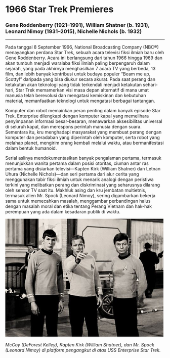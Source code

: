 # __1966 Star Trek Premieres__
### __Gene Roddenberry__ (1921–1991), __William Shatner__ (b. 1931), __Leonard Nimoy__ (1931–2015), __Nichelle Nichols__ (b. 1932)
___

Pada tanggal 8 September 1966, National Broadcasting Company (NBC®) menayangkan perdana Star Trek, sebuah acara televisi fiksi ilmiah baru oleh Gene Roddenberry. Acara ini berlangsung dari tahun 1966 hingga 1969 dan akan tumbuh menjadi waralaba fiksi ilmiah paling berpengaruh dalam sejarah, yang pada akhirnya menghasilkan 7 acara TV yang berbeda, 13 film, dan lebih banyak kontribusi untuk budaya populer  “Beam me up, Scotty!” daripada yang bisa diukur secara akurat. Pada saat perang dan ketakutan akan teknologi yang tidak terkendali menjadi ketakutan sehari-hari, Star Trek memamerkan visi masa depan alternatif di mana umat manusia telah berevolusi dan mengatasi kemiskinan dan kebutuhan material, memanfaatkan teknologi untuk mengatasi berbagai tantangan.

Komputer dan robot memainkan peran penting dalam banyak episode Star Trek. Enterprise dilengkapi dengan komputer kapal yang memelihara penyimpanan informasi besar-besaran, menawarkan aksesibilitas universal di seluruh kapal, dan merespons perintah manusia dengan suara. Sementara itu, kru menghadapi masyarakat yang membuat perang dengan komputer dan peradaban yang diperintah oleh komputer, serta robot yang melahap planet, mengirim orang kembali melalui waktu, atau bermanifestasi dalam bentuk humanoid.

Serial aslinya mendokumentasikan banyak pengalaman pertama, termasuk menunjukkan wanita pertama dalam posisi otoritas, ciuman antar ras pertama yang disiarkan televisi—Kapten Kirk (William Shatner) dan Letnan Uhura (Nichelle Nichols)—dan seri pertama dari alur cerita yang menggunakan tabir fiksi ilmiah untuk menarik analogi dengan peristiwa terkini yang melibatkan perang dan diskriminasi yang seharusnya dilarang oleh sensor TV saat itu. Makhluk asing dan kru jembatan multietnis, termasuk alien Mr. Spock (Leonard Nimoy), sering digambarkan bekerja sama untuk memecahkan masalah, menggambar perbandingan halus dengan masalah moral dan etika tentang Perang Vietnam dan hak-hak perempuan yang ada dalam kesadaran publik di waktu.

![Trekseason](res/star-trek-tos-star-wars.jpg)

*McCoy (DeForest Kelley), Kapten Kirk (William Shatner), dan Mr. Spock (Leonard Nimoy) di platform pengangkut di atas USS Enterprise Star Trek.*